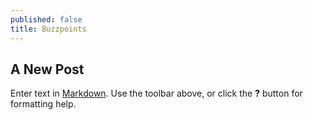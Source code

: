 ```yaml
---
published: false
title: Buzzpoints
---
```

## A New Post

Enter text in [Markdown](http://daringfireball.net/projects/markdown/). Use the toolbar above, or click the **?** button for formatting help.

